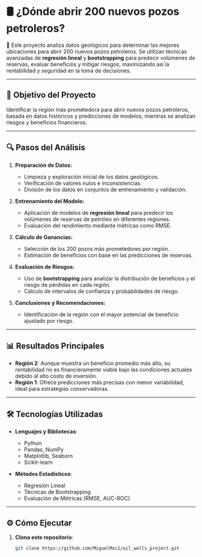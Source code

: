 # 🛢️ **¿Dónde abrir 200 nuevos pozos petroleros?**

📌 Este proyecto analiza datos geológicos para determinar las mejores ubicaciones para abrir 200 nuevos pozos petroleros. Se utilizan técnicas avanzadas de **regresión lineal** y **bootstrapping** para predecir volúmenes de reservas, evaluar beneficios y mitigar riesgos, maximizando así la rentabilidad y seguridad en la toma de decisiones.

---

## 🚀 **Objetivo del Proyecto**
Identificar la región más prometedora para abrir nuevos pozos petroleros, basada en datos históricos y predicciones de modelos, mientras se analizan riesgos y beneficios financieros.

---

## 🔍 **Pasos del Análisis**

1. **Preparación de Datos:**
   - Limpieza y exploración inicial de los datos geológicos.
   - Verificación de valores nulos e inconsistencias.
   - División de los datos en conjuntos de entrenamiento y validación.

2. **Entrenamiento del Modelo:**
   - Aplicación de modelos de **regresión lineal** para predecir los volúmenes de reservas de petróleo en diferentes regiones.
   - Evaluación del rendimiento mediante métricas como RMSE.

3. **Cálculo de Ganancias:**
   - Selección de los 200 pozos más prometedores por región.
   - Estimación de beneficios con base en las predicciones de reservas.

4. **Evaluación de Riesgos:**
   - Uso de **bootstrapping** para analizar la distribución de beneficios y el riesgo de pérdidas en cada región.
   - Cálculo de intervalos de confianza y probabilidades de riesgo.

5. **Conclusiones y Recomendaciones:**
   - Identificación de la región con el mayor potencial de beneficio ajustado por riesgo.

---

## 📊 **Resultados Principales**
- **Región 2**: Aunque muestra un beneficio promedio más alto, su rentabilidad no es financieramente viable bajo las condiciones actuales debido al alto costo de inversión.
- **Región 1**: Ofrece predicciones más precisas con menor variabilidad, ideal para estrategias conservadoras.

---

## 🛠️ **Tecnologías Utilizadas**

- **Lenguajes y Bibliotecas**:
  - Python
  - Pandas, NumPy
  - Matplotlib, Seaborn
  - Scikit-learn

- **Métodos Estadísticos**:
  - Regresión Lineal
  - Técnicas de Bootstrapping
  - Evaluación de Métricas (RMSE, AUC-ROC)

---

## ⚙️ **Cómo Ejecutar**

1. **Clona este repositorio**:
   ```bash
   git clone https://github.com/MiguelMoc1/oil_wells_project.git
